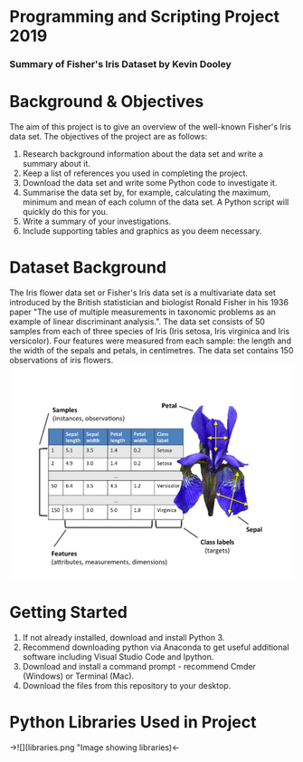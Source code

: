 # Programming and Scripting Project 2019
### Summary of Fisher's Iris Dataset by Kevin Dooley
# Background & Objectives

The aim of this project is to give an overview of the well-known Fisher's Iris data set.
The objectives of the project are as follows:

1. Research background information about the data set and write a summary about
it.
2. Keep a list of references you used in completing the project.
3. Download the data set and write some Python code to investigate it.
4. Summarise the data set by, for example, calculating the maximum, minimum and
mean of each column of the data set. A Python script will quickly do this for you.
5. Write a summary of your investigations.
6. Include supporting tables and graphics as you deem necessary.

# Dataset Background

The Iris flower data set or Fisher's Iris data set is a multivariate data set introduced by the British statistician and biologist Ronald Fisher in his 1936 paper "The use of multiple measurements in taxonomic problems as an example of linear 
discriminant analysis.". The data set consists of 50 samples from each of three species of Iris (Iris setosa, Iris virginica and Iris versicolor). Four features were measured from each sample: the length and the width of the sepals and petals, in centimetres. The data set contains 150 observations of iris flowers. 
![](iris.png)

# Getting Started

1.  If not already installed, download and install Python 3.
2.  Recommend downloading python via Anaconda to get useful additional software including Visual Studio Code and Ipython.
3.  Download and install a command prompt - recommend Cmder (Windows) or Terminal (Mac).
4.  Download the files from this repository to your desktop.

# Python Libraries Used in Project

->![](libraries.png "Image showing libraries)<-